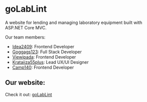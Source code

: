 # goLabLint
A website for lending and managing laboratory equipment built with ASP.NET Core MVC.

Our team members:
- [Idea2409](https://github.com/idea2409): Frontend Developer
- [Goggags123](https://github.com/Goggags123/): Full Stack Developer
- [Viewipada](https://github.com/viewipada): Frontend Developer
- [Krataiiza55plus](https://github.com/krataiiza55plus): Lead UX/UI Designer
- [Camp140](https://github.com/camp140/): Frontend Developer

## Our website:
Check it out: [goLabLint](https://golablint.azurewebsites.net/)
